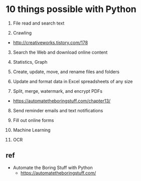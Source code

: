 # 10 things possible with Python

1. File read and search text

2. Crawling
  * http://creativeworks.tistory.com/178

3. Search the Web and download online content

4. Statistics, Graph

5. Create, update, move, and rename files and folders

6. Update and format data in Excel spreadsheets of any size

7. Split, merge, watermark, and encrypt PDFs
  * https://automatetheboringstuff.com/chapter13/
8. Send reminder emails and text notifications

9. Fill out online forms

10. Machine Learning

11. OCR

## ref
- Automate the Boring Stuff with Python
  * https://automatetheboringstuff.com/

